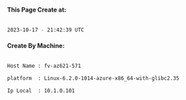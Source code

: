 
   
#### This Page Create at:

```bash

2023-10-17 - 21:42:39 UTC

```

#### Create By Machine:

```bash

Host Name : fv-az621-571

platform  : Linux-6.2.0-1014-azure-x86_64-with-glibc2.35

Ip Local  : 10.1.0.101

```

